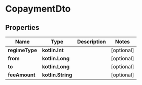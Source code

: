 
# CopaymentDto

## Properties
Name | Type | Description | Notes
------------ | ------------- | ------------- | -------------
**regimeType** | **kotlin.Int** |  |  [optional]
**from** | **kotlin.Long** |  |  [optional]
**to** | **kotlin.Long** |  |  [optional]
**feeAmount** | **kotlin.String** |  |  [optional]



